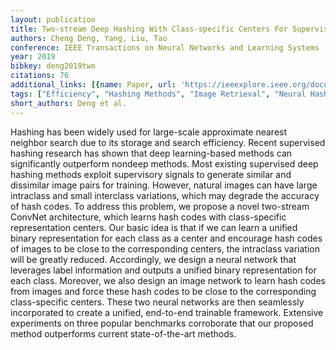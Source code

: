 ```yaml
---
layout: publication
title: Two-stream Deep Hashing With Class-specific Centers For Supervised Image Search
authors: Cheng Deng, Yang, Liu, Tao
conference: IEEE Transactions on Neural Networks and Learning Systems
year: 2019
bibkey: deng2019two
citations: 76
additional_links: [{name: Paper, url: 'https://ieeexplore.ieee.org/document/8833511'}]
tags: ["Efficiency", "Hashing Methods", "Image Retrieval", "Neural Hashing", "Scalability", "Supervised"]
short_authors: Deng et al.
---
```

Hashing has been widely used for large-scale approximate nearest neighbor search due to its storage and search efficiency. Recent supervised hashing research has shown that deep learning-based methods can significantly outperform nondeep methods. Most existing supervised deep hashing methods exploit supervisory signals to generate similar and dissimilar image pairs for training. However, natural images can have large intraclass and small interclass variations, which may degrade the accuracy of hash codes. To address this problem, we propose a novel two-stream ConvNet architecture, which learns hash codes with class-specific representation centers. Our basic idea is that if we can learn a unified binary representation for each class as a center and encourage hash codes of images to be close to the corresponding centers, the intraclass variation will be greatly reduced. Accordingly, we design a neural network that leverages label information and outputs a unified binary representation for each class. Moreover, we also design an image network to learn hash codes from images and force these hash codes to be close to the corresponding class-specific centers. These two neural networks are then seamlessly incorporated to create a unified, end-to-end trainable framework. Extensive experiments on three popular benchmarks corroborate that our proposed method outperforms current state-of-the-art methods.